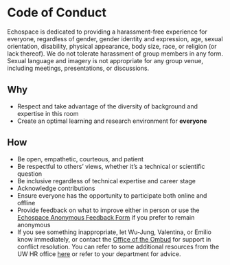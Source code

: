 # Code of Conduct

Echospace is dedicated to providing a harassment-free experience for everyone, regardless of gender, gender identity and expression, age, sexual orientation, disability, physical appearance, body size, race, or religion (or lack thereof). We do not tolerate harassment of group members in any form. Sexual language and imagery is not appropriate for any group venue, including meetings, presentations, or discussions.


## Why
- Respect and take advantage of the diversity of background and expertise in this room
- Create an optimal learning and research environment for **everyone**


## How
- Be open, empathetic, courteous, and patient
- Be respectful to others’ views, whether it’s a technical or scientific question
- Be inclusive regardless of technical expertise and career stage
- Acknowledge contributions
- Ensure everyone has the opportunity to participate both online and offline
- Provide feedback on what to improve either in person or use the [Echospace Anonymous Feedback Form](https://forms.gle/NZFZBQLk9BoMLZCV6) if you prefer to remain anonymous
- If you see something inappropriate, let Wu-Jung, Valentina, or Emilio know immediately, or contact the [Office of the Ombud](https://www.washington.edu/ombud/) for support in conflict resolution. You can refer to some additional resources from the UW HR office [here](https://hr.uw.edu/policies/complaint-resolution/) or refer to your department for advice.


